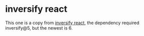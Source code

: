 # inversify react

This one is a copy from [inversify react](https://www.npmjs.com/package/inversify-react), the dependency required inversify@5, but the newest is 6.